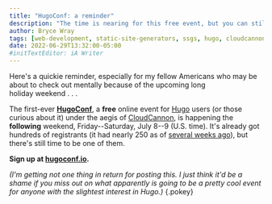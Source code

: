 ```yaml
---
title: "HugoConf: a reminder"
description: "The time is nearing for this free event, but you can still get in on the fun."
author: Bryce Wray
tags: [web-development, static-site-generators, ssgs, hugo, cloudcannon]
date: 2022-06-29T13:32:00-05:00
#initTextEditor: iA Writer
---
```


Here's a quickie reminder, especially for my fellow Americans who may be about to check out mentally because of the upcoming long holiday weekend . . .

The first-ever **[HugoConf](https://hugoconf.io)**, a **free** online event for [Hugo](https://gohugo.io) users (or those curious about it) under the aegis of [CloudCannon](https://cloudcannon.com), is happening the **following** weekend, Friday--Saturday, July 8--9 <span class="pokey">(U.S. time)</span>. It's already got hundreds of registrants (it had nearly 250 as of [several weeks ago](https://discourse.gohugo.io/t/hugoconf-2022/38570/3)), but there's still time to be one of them.

**Sign up at [hugoconf.io](https://hugoconf.io).**

*(I'm getting not one thing in return for posting this. I just think it'd be a shame if you miss out on what apparently is going to be a pretty cool event for anyone with the slightest interest in Hugo.)*
{.pokey}
